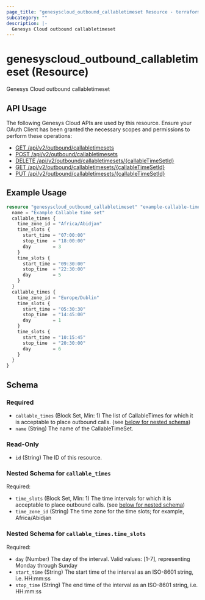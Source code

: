 ```yaml
---
page_title: "genesyscloud_outbound_callabletimeset Resource - terraform-provider-genesyscloud"
subcategory: ""
description: |-
  Genesys Cloud outbound callabletimeset
---
```

# genesyscloud_outbound_callabletimeset (Resource)

Genesys Cloud outbound callabletimeset

## API Usage
The following Genesys Cloud APIs are used by this resource. Ensure your OAuth Client has been granted the necessary scopes and permissions to perform these operations:

* [GET /api/v2/outbound/callabletimesets](https://developer.genesys.cloud/routing/outbound/#get-api-v2-outbound-callabletimesets)
* [POST /api/v2/outbound/callabletimesets](https://developer.genesys.cloud/routing/outbound/#post-api-v2-outbound-callabletimesets)
* [DELETE /api/v2/outbound/callabletimesets/{callableTimeSetId}](https://developer.genesys.cloud/routing/outbound/#delete-api-v2-outbound-callabletimesets--callableTimeSetId-)
* [GET /api/v2/outbound/callabletimesets/{callableTimeSetId}](https://developer.genesys.cloud/routing/outbound/#get-api-v2-outbound-callabletimesets--callableTimeSetId-)
* [PUT /api/v2/outbound/callabletimesets/{callableTimeSetId}](https://developer.genesys.cloud/routing/outbound/#put-api-v2-outbound-callabletimesets--callableTimeSetId-)


## Example Usage

```terraform
resource "genesyscloud_outbound_callabletimeset" "example-callable-time-set" {
  name = "Example Callable time set"
  callable_times {
    time_zone_id = "Africa/Abidjan"
    time_slots {
      start_time = "07:00:00"
      stop_time  = "18:00:00"
      day        = 3
    }
    time_slots {
      start_time = "09:30:00"
      stop_time  = "22:30:00"
      day        = 5
    }
  }
  callable_times {
    time_zone_id = "Europe/Dublin"
    time_slots {
      start_time = "05:30:30"
      stop_time  = "14:45:00"
      day        = 1
    }
    time_slots {
      start_time = "10:15:45"
      stop_time  = "20:30:00"
      day        = 6
    }
  }
}
```

<!-- schema generated by tfplugindocs -->
## Schema

### Required

- `callable_times` (Block Set, Min: 1) The list of CallableTimes for which it is acceptable to place outbound calls. (see [below for nested schema](#nestedblock--callable_times))
- `name` (String) The name of the CallableTimeSet.

### Read-Only

- `id` (String) The ID of this resource.

<a id="nestedblock--callable_times"></a>
### Nested Schema for `callable_times`

Required:

- `time_slots` (Block Set, Min: 1) The time intervals for which it is acceptable to place outbound calls. (see [below for nested schema](#nestedblock--callable_times--time_slots))
- `time_zone_id` (String) The time zone for the time slots; for example, Africa/Abidjan

<a id="nestedblock--callable_times--time_slots"></a>
### Nested Schema for `callable_times.time_slots`

Required:

- `day` (Number) The day of the interval. Valid values: [1-7], representing Monday through Sunday
- `start_time` (String) The start time of the interval as an ISO-8601 string, i.e. HH:mm:ss
- `stop_time` (String) The end time of the interval as an ISO-8601 string, i.e. HH:mm:ss

